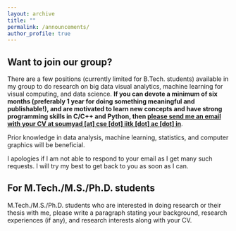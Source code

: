 ```yaml
---
layout: archive
title: ""
permalink: /announcements/
author_profile: true
---
```


<h2> Want to join our group? </h2>

<p>There are a few positions (currently limited for B.Tech. students) available in my group to do research on big data visual analytics, machine learning for visual computing, and data science. <b>If you can devote a minimum of six months (preferably 1 year for doing something meaningful and publishable!), and are motivated to learn new concepts and have strong programming skills in C/C++ and Python, then <u> please send me an email with your CV at soumyad [at] cse [dot] iitk [dot] ac [dot] in</u></b>. 

<p>Prior knowledge in data analysis, machine learning, statistics, and computer graphics will be beneficial. 

<p>I apologies if I am not able to respond to your email as I get many such requests. I will try my best to get back to you as soon as I can.


<h2> For M.Tech./M.S./Ph.D. students </h2>

<p>
M.Tech./M.S./Ph.D. students who are interested in doing research or their thesis with me, please write a paragraph stating your background, research experiences (if any), and research interests along with your CV.